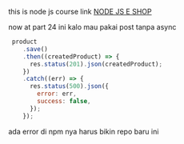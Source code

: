 this is node js course 
link [NODE JS E SHOP](https://www.udemy.com/course/nodejs-build-complete-ecommerce-web-api/learn/lecture/24250940#overview)

now at part 24
ini kalo mau pakai post tanpa async

```javascript
 product
    .save()
    .then((createdProduct) => {
      res.status(201).json(createdProduct);
    })
    .catch((err) => {
      res.status(500).json({
        error: err,
        success: false,
      });
    });
```


ada error di npm nya harus bikin repo baru ini
